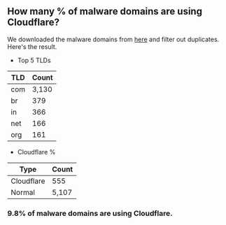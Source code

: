 ## How many % of malware domains are using Cloudflare?


We downloaded the malware domains from [here](https://urlhaus.abuse.ch) and filter out duplicates.
Here's the result.


[//]: # (start replacement)


- Top 5 TLDs

| TLD | Count |
| --- | --- |
| com | 3,130 |
| br | 379 |
| in | 366 |
| net | 166 |
| org | 161 |


- Cloudflare %

| Type | Count |
| --- | --- |
| Cloudflare | 555 |
| Normal | 5,107 |


### 9.8% of malware domains are using Cloudflare.